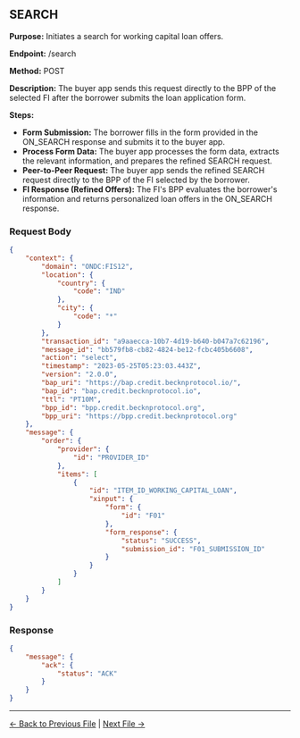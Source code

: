 ## SEARCH


**Purpose:** Initiates a search for working capital loan offers.

**Endpoint:** /search

**Method:** POST

**Description:** The buyer app sends this request directly to the BPP of the selected FI after the borrower submits the loan application form.

**Steps:**
  - **Form Submission:** The borrower fills in the form provided in the ON_SEARCH response and submits it to the buyer app.
  - **Process Form Data:** The buyer app processes the form data, extracts the relevant information, and prepares the refined SEARCH request.
  - **Peer-to-Peer Request:** The buyer app sends the refined SEARCH request directly to the BPP of the FI selected by the borrower.
  - **FI Response (Refined Offers):** The FI's BPP evaluates the borrower's information and returns personalized loan offers in the ON_SEARCH response.


### Request Body

``` json
{
    "context": {
        "domain": "ONDC:FIS12",
        "location": {
            "country": {
                "code": "IND"
            },
            "city": {
                "code": "*"
            }
        },
        "transaction_id": "a9aaecca-10b7-4d19-b640-b047a7c62196",
        "message_id": "bb579fb8-cb82-4824-be12-fcbc405b6608",
        "action": "select",
        "timestamp": "2023-05-25T05:23:03.443Z",
        "version": "2.0.0",
        "bap_uri": "https://bap.credit.becknprotocol.io/",
        "bap_id": "bap.credit.becknprotocol.io",
        "ttl": "PT10M",
        "bpp_id": "bpp.credit.becknprotocol.org",
        "bpp_uri": "https://bpp.credit.becknprotocol.org"
    },
    "message": {
        "order": {
            "provider": {
                "id": "PROVIDER_ID"
            },
            "items": [
                {
                    "id": "ITEM_ID_WORKING_CAPITAL_LOAN",
                    "xinput": {
                        "form": {
                            "id": "F01"
                        },
                        "form_response": {
                            "status": "SUCCESS",
                            "submission_id": "F01_SUBMISSION_ID"
                        }
                    }
                }
            ]
        }
    }
}
```

### Response

```json
{
    "message": {
        "ack": {
            "status": "ACK"
        }
    }
}
```


---

<p align="center">

[← Back to Previous File](on_search_1.md) | [Next File →](on_search_2.md)

</p>

